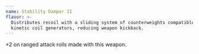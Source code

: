 ```yaml
---
name: Stability Damper II
flavor: >-
  Distributes recoil with a sliding system of counterweights compatible with
  kinetic coil generators, reducing weapon kickback.
---
```

+2 on ranged attack rolls made with this weapon.
